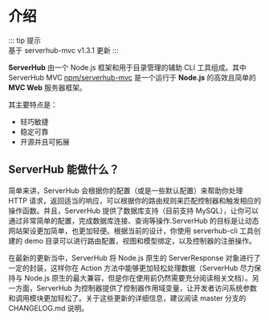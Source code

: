 # 介绍

::: tip 提示  
基于 serverhub-mvc v1.3.1 更新 
:::

**ServerHub** 由一个 Node.js 框架和用于目录管理的辅助 CLI 工具组成。其中 ServerHub MVC [npm/serverhub-mvc](https://www.npmjs.com/package/serverhub-mvc) 是一个运行于 **Node.js** 的高效且简单的 **MVC Web** 服务器框架。

其主要特点是：

* 轻巧敏捷
* 稳定可靠
* 开源并且可拓展

## ServerHub 能做什么？

简单来讲，ServerHub 会根据你的配置（或是一些默认配置）来帮助你处理 HTTP 请求，返回适当的响应，可以根据你的路由规则来匹配控制器和触发相应的操作函数。并且，ServerHub 提供了数据库支持（目前支持 MySQL），让你可以通过非常简单的配置，完成数据库连接、查询等操作.ServerHub 的目标是让动态网站架设更加简单，也更加轻便。根据当前的设计，你使用 serverhub-cli 工具创建的 demo 目录可以进行路由配置，视图和模型绑定，以及控制器的注册操作。

在最新的更新当中，ServerHub 将 Node.js 原生的 ServerResponse 对象进行了一定的封装，这样你在 Action 方法中能够更加轻松处理数据（ServerHub 尽力保持与 Node.js 原生的最大兼容，但是你在使用前仍然需要充分阅读相关文档）。另一方面，ServerHub 为控制器提供了控制器作用域变量，让开发者访问系统参数和调用模块更加轻松了。关于这些更新的详细信息，建议阅读 master 分支的 CHANGELOG.md 说明。